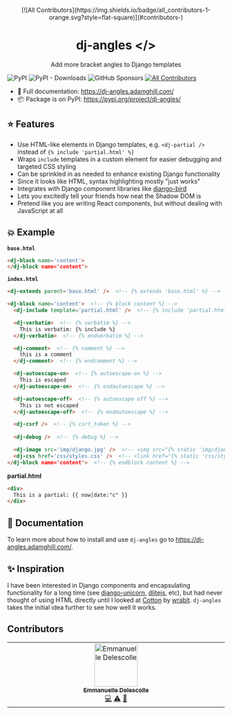 <p align="center">
<!-- ALL-CONTRIBUTORS-BADGE:START - Do not remove or modify this section -->
[![All Contributors](https://img.shields.io/badge/all_contributors-1-orange.svg?style=flat-square)](#contributors-)
<!-- ALL-CONTRIBUTORS-BADGE:END -->
  <h1 align="center">dj-angles &lt;/&gt;</h1>
</p>
<p align="center">Add more bracket angles to Django templates</p>

![PyPI](https://img.shields.io/pypi/v/dj-angles?color=blue&style=flat-square)
![PyPI - Downloads](https://img.shields.io/pypi/dm/dj-angles?color=blue&style=flat-square)
![GitHub Sponsors](https://img.shields.io/github/sponsors/adamghill?color=blue&style=flat-square)
[![All Contributors](https://img.shields.io/github/all-contributors/adamghill/dj-angles?color=ee8449&style=flat-square)](#contributors)

- 📖 Full documentation: https://dj-angles.adamghill.com/
- 📦 Package is on PyPI: https://pypi.org/project/dj-angles/

## ⭐ Features

- Use HTML-like elements in Django templates, e.g. `<dj-partial />` instead of `{% include 'partial.html' %}`
- Wraps `include` templates in a custom element for easier debugging and targeted CSS styling
- Can be sprinkled in as needed to enhance existing Django functionality
- Since it looks like HTML, syntax highlighting mostly "just works"
- Integrates with Django component libraries like [django-bird](https://django-bird.readthedocs.io)
- Lets you excitedly tell your friends how neat the Shadow DOM is
- Pretend like you are writing React components, but without dealing with JavaScript at all

## 💥 Example

**`base.html`**

```html
<dj-block name='content'>
</dj-block name='content'>
```

**`index.html`**

```html
<dj-extends parent='base.html' />  <!-- {% extends 'base.html' %} -->

<dj-block name='content'>  <!-- {% block content %} -->
  <dj-include template='partial.html' />  <!-- {% include 'partial.html' %} -->

  <dj-verbatim>  <!-- {% verbatim %} -->
    This is verbatim: {% include %}
  </dj-verbatim>  <!-- {% endverbatim %} -->

  <dj-comment>  <!-- {% comment %} -->
    this is a comment
  </dj-comment>  <!-- {% endcomment %} -->

  <dj-autoescape-on>  <!-- {% autoescape-on %} -->
    This is escaped
  </dj-autoescape-on>  <!-- {% endautoescape %} -->

  <dj-autoescape-off>  <!-- {% autoescape off %} -->
    This is not escaped
  </dj-autoescape-off>  <!-- {% endautoescape %} -->

  <dj-csrf />  <!-- {% csrf_token %} -->
  
  <dj-debug />  <!-- {% debug %} -->

  <dj-image src='img/django.jpg' />  <!-- <img src="{% static 'img/django.jpg' %}" /> -->
  <dj-css href='css/styles.css' />  <!-- <link href="{% static 'css/styles.css' %}" rel="stylesheet" /> -->
</dj-block name='content'>  <!-- {% endblock content %} -->
```

**partial.html**

```html
<div>
  This is a partial: {{ now|date:"c" }}
</div>
```

## 📖 Documentation

To learn more about how to install and use `dj-angles` go to https://dj-angles.adamghill.com/.

## ✨ Inspiration

I have been interested in Django components and encapsulating functionality for a long time (see [django-unicorn](https://www.django-unicorn.com), [dlitejs](https://dlitejs.com), etc), but had never thought of using HTML directly until I looked at [Cotton](https://django-cotton.com) by [wrabit](https://github.com/wrabit). `dj-angles` takes the initial idea further to see how well it works.

## Contributors

<!-- ALL-CONTRIBUTORS-LIST:START - Do not remove or modify this section -->
<!-- prettier-ignore-start -->
<!-- markdownlint-disable -->
<table>
  <tbody>
    <tr>
      <td align="center" valign="top" width="14.28%"><a href="http://www.levit.be"><img src="https://avatars.githubusercontent.com/u/1215070?v=4?s=100" width="100px;" alt="Emmanuelle Delescolle"/><br /><sub><b>Emmanuelle Delescolle</b></sub></a><br /><a href="https://github.com/adamghill/dj-angles/commits?author=nanuxbe" title="Code">💻</a> <a href="https://github.com/adamghill/dj-angles/commits?author=nanuxbe" title="Tests">⚠️</a> <a href="https://github.com/adamghill/dj-angles/commits?author=nanuxbe" title="Documentation">📖</a></td>
    </tr>
  </tbody>
</table>

<!-- markdownlint-restore -->
<!-- prettier-ignore-end -->

<!-- ALL-CONTRIBUTORS-LIST:END -->
<!-- prettier-ignore-start -->
<!-- markdownlint-disable -->

<!-- markdownlint-restore -->
<!-- prettier-ignore-end -->

<!-- ALL-CONTRIBUTORS-LIST:END -->
